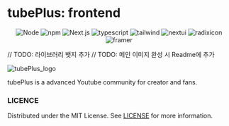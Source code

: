 # tubePlus: frontend

<center>

![Node](https://img.shields.io/badge/Node.js-20.6.1-339933?style=for-the-badge&logo=Node.js&logoColor=fff)
![npm](https://img.shields.io/badge/npm-10.1.0-CB3837?style=for-the-badge&logo=npm&logoColor=fff)
![Next.js](https://img.shields.io/badge/Next.js-13.5.4-000000?style=for-the-badge&logo=Next.js&logoColor=fff)
![typescript](https://img.shields.io/badge/typescript-5.2.2-3178C6?style=for-the-badge&logo=typescript&logoColor=fff)
![tailwind](https://img.shields.io/badge/tailwindcss-3.3.3-06B6D4?style=for-the-badge&logo=tailwindcss&logoColor=fff)
![nextui](https://img.shields.io/badge/nextui-2.1.13-000000?style=for-the-badge&logo=nextui&logoColor=fff)
![radixicon](https://img.shields.io/badge/radixicon-2.1.13-161618?style=for-the-badge&logo=radixui&logoColor=fff)
![framer](https://img.shields.io/badge/framer-10.16.4-0055FF?style=for-the-badge&logo=framer&logoColor=fff)

</center>

// TODO: 라이브러리 뱃지 추가
// TODO: 메인 이미지 완성 시 Readme에 추가

![tubePlus_logo](https://github.com/TubePlus/TubePlusFront/assets/122770896/e0dd7374-b970-47e6-9b83-33af7d1df120)

tubePlus is a advanced Youtube community for creator and fans.

### LICENCE

Distributed under the MIT License. See [LICENSE](https://github.com/TubePlus/TubePlusFront/blob/main/LICENSE) for more information.
